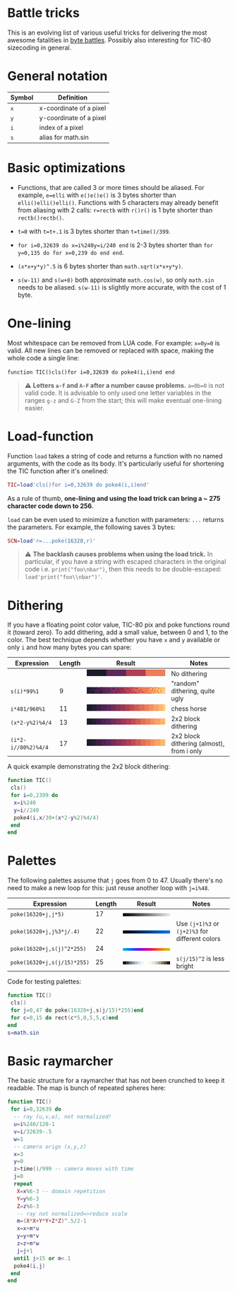 # Battle tricks

This is an evolving list of various useful tricks for delivering the
most awesome fatalities in
[byte battles](https://battle.lovebyte.party/). Possibly also
interesting for TIC-80 sizecoding in general.


General notation
================

| Symbol | Definition              |
| ------ | ----------------------- |
| `x`    | x-coordinate of a pixel |
| `y`    | y-coordinate of a pixel |
| `i`    | index of a pixel        |
| `s`    | alias for math.sin      |


Basic optimizations
===================

- Functions, that are called 3 or more times should be aliased. For
  example, `e=elli` with `e()e()e()` is 3 bytes shorter than
  `elli()elli()elli()`. Functions with 5 characters may already benefit
  from aliasing with 2 calls: `r=rectb` with `r()r()` is 1 byte shorter
  than `rectb()rectb()`.

- `t=0` with `t=t+.1` is 3 bytes shorter than `t=time()/399`.

- `for i=0,32639 do x=i%240y=i/240 end` is 2-3 bytes shorter than
  `for y=0,135 do for x=0,239 do end end`.

- `(x*x+y*y)^.5` is 6 bytes shorter than `math.sqrt(x*x+y*y)`.

- `s(w-11)` and `s(w+8)` both approximate `math.cos(w)`, so only
  `math.sin` needs to be aliased. `s(w-11)` is slightly more accurate,
  with the cost of 1 byte.


One-lining
==========

Most whitespace can be removed from LUA code. For example: `x=0y=0` is
valid. All new lines can be removed or replaced with space, making the
whole code a single line:

```function TIC()cls()for i=0,32639 do poke4(i,i)end end```

> :warning: **Letters `a-f` and `A-F` after a number cause problems.**
> `a=0b=0` is not valid code. It is advisable to only used one letter
> variables in the ranges `g-z` and `G-Z` from the start; this will make
> eventual one-lining easier.

Load-function
=============

Function `load` takes a string of code and returns a function with no
named arguments, with the code as its body. It's particularly useful for
shortening the TIC function after it's onelined:

```lua
TIC=load'cls()for i=0,32639 do poke4(i,i)end'
```

As a rule of thumb, **one-lining and using the load trick can bring a ~
275 character code down to 256**.

`load` can be even used to minimize a function with parameters: `...`
returns the parameters. For example, the following saves 3 bytes:

```lua
SCN=load'r=...poke(16320,r)'
```

> :warning: **The backlash causes problems when using the load trick.**
> In particular, if you have a string with escaped characters in the
> original code i.e. `print("foo\nbar")`, then this needs to be
> double-escaped: `load'print("foo\\nbar")'`.

Dithering
=========

If you have a floating point color value, TIC-80 pix and poke functions
round it (toward zero). To add dithering, add a small value, between 0
and 1, to the color. The best technique depends whether you have `x` and
`y` available or only `i` and how many bytes you can spare:

| Expression          | Length  | Result                                        | Notes                                     |
| ------------------- | ------- | --------------------------------------------- | ----------------------------------------- |
|                     |         | ![No dithering](dither_none.png)              | No dithering                              |
| `s(i)*99%1`         | 9       | ![Random dithering](dither_random.png)        | "random" dithering, quite ugly            |
| `i*481/960%1`       | 11      | ![Chess dithering](dither_chess.png)          | chess horse                               |
| `(x*2-y%2)%4/4`     | 13      | ![Block dithering](dither_block.png)          | 2x2 block dithering                       |
| `(i*2-i//80%2)%4/4` | 17      | ![Block dithering from i](dither_block_i.png) | 2x2 block dithering (almost), from i only |

A quick example demonstrating the 2x2 block dithering:

```lua
function TIC()
 cls()
 for i=0,2399 do
  x=i%240
  y=i//240
  poke4(i,x/30+(x*2-y%2)%4/4)
 end
end
```


Palettes
========

The following palettes assume that `j` goes from 0 to 47. Usually
there's no need to make a new loop for this: just reuse another loop
with `j=i%48`.

| Expression                  | Length  | Result                                     | Notes                                           |
| --------------------------- | ------- | ------------------------------------------ | ----------------------------------------------- |
| `poke(16320+j,j*5)`         | 17      | ![Grayscale gradient](pal_gray.png)        |                                                 |
| `poke(16320+j,j%3*j/.4)`    | 22      | ![Blue gradient](pal_blue.png)             | Use `(j+1)%3` or `(j+2)%3` for different colors |
| `poke(16320+j,s(j)^2*255)`  | 24      | ![Rainbow](pal_rainbow.png)                |                                                 |
| `poke(16320+j,s(j/15)*255)` | 25      | ![Blue/Brown gradient](pal_blue_brown.png) | `s(j/15)^2` is less bright                      |

Code for testing palettes:

```lua
function TIC()
 cls()
 for j=0,47 do poke(16320+j,s(j/15)*255)end
 for c=0,15 do rect(c*5,0,5,5,c)end
end
s=math.sin
```


Basic raymarcher
================

The basic structure for a raymarcher that has not been crunched to keep
it readable. The map is bunch of repeated spheres here:

```lua
function TIC()
 for i=0,32639 do
  -- ray (u,v,w), not normalized!
  u=i%240/120-1
  v=i/32639-.5
  w=1
  -- camera origo (x,y,z)
  x=3
  y=0
  z=time()/999 -- camera moves with time
  j=0
  repeat
   X=x%6-3 -- domain repetition
   Y=y%6-3
   Z=z%6-3
   -- ray not normalized=>reduce scale
   m=(X*X+Y*Y+Z*Z)^.5/2-1
   x=x+m*u
   y=y+m*v
   z=z+m*w
   j=j+1
  until j>15 or m<.1
  poke4(i,j)
 end
end
```